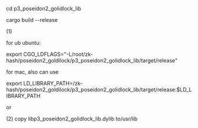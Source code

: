 cd p3_poseidon2_golidlock_lib

cargo build --release

(1) 

for ub ubuntu:

export CGO_LDFLAGS="-L/root/zk-hash/poseidon2_goldilock/p3_poseidon2_golidlock_lib/target/release"

for mac, also can use

export LD_LIBRARY_PATH=/zk-hash/poseidon2_goldilock/p3_poseidon2_golidlock_lib/target/release:$LD_LIBRARY_PATH

or

(2) copy libp3_poseidon2_golidlock_lib.dylib to/usr/lib